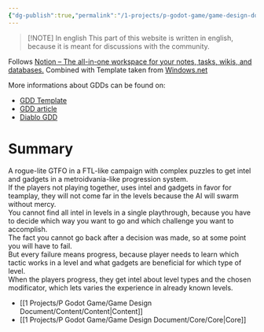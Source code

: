 ```yaml
---
{"dg-publish":true,"permalink":"/1-projects/p-godot-game/game-design-document/game-design-document/","pinned":true,"created":"2024-06-23T19:45:59.726+02:00","updated":"2024-04-14T18:16:06.315+02:00"}
---
```



>[!NOTE] In english
>This part of this website is written in english, because it is meant for discussions with the community.
  
Follows [Notion – The all-in-one workspace for your notes, tasks, wikis, and databases.](https://rosacarbo.notion.site/Game-design-template-0132383574dd4c2dbff5d14e3a90761c)
Combined with Template taken from [Windows.net](https://devlegalsimpli.blob.core.windows.net/pdfseoforms/pdf-20180219t134432z-001/pdf/software-design-document-2.pdf)
  
More informations about GDDs can be found on:  
  
- [GDD Template](https://wwwx.cs.unc.edu/~pozefsky/seriousgames/NewDesignDocTemplate.pdf) 
- [GDD article](https://code.tutsplus.com/effectively-organize-your-games-development-with-a-game-design-document--active-10140a)
- [Diablo GDD](https://www.graybeardgames.com/download/diablo_pitch.pdf)

# Summary

A rogue-lite GTFO in a FTL-like campaign with complex puzzles to get intel and gadgets in a metroidvania-like progression system.  
If the players not playing together, uses intel and gadgets in favor for teamplay, they will not come far in the levels because the AI will swarm without mercy.  
You cannot find all intel in levels in a single playthrough, because you have to decide which way you want to go and which challenge you want to accomplish.  
The fact you cannot go back after a decision was made, so at some point you will have to fail.  
But every failure means progress, because player needs to learn which tactic works in a level and what gadgets are beneficial for which type of level.  
When the players progress, they get intel about level types and the chosen modificator, which lets varies the experience in already known levels.

- [[1 Projects/P Godot Game/Game Design Document/Content/Content\|Content]]
- [[1 Projects/P Godot Game/Game Design Document/Core/Core\|Core]]
